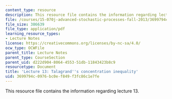 ```yaml
---
content_type: resource
description: This resource file contains the information regarding lecture 13.
file: /courses/15-070j-advanced-stochastic-processes-fall-2013/3699794c0976bc0ef849f3fc86c1e7fe_MIT15_070JF13_Lec13.pdf
file_size: 386639
file_type: application/pdf
learning_resource_types:
- Lecture Notes
license: https://creativecommons.org/licenses/by-nc-sa/4.0/
ocw_type: OCWFile
parent_title: Lecture Notes
parent_type: CourseSection
parent_uid: d222d904-8064-4553-51db-11843423b8c9
resourcetype: Document
title: 'Lecture 13: Talagrand''s concentration inequality'
uid: 3699794c-0976-bc0e-f849-f3fc86c1e7fe
---
```

This resource file contains the information regarding lecture 13.